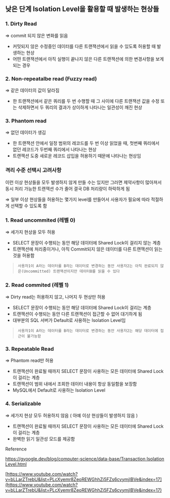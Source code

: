 ## ****낮은 단계 Isolation Level을 활용할 때 발생하는 현상들****

### 1. Dirty Read

⇒ commit 되지 않은 변화를 읽음

- 커밋되지 않은 수정중인 데이터를 다른 트랜잭션에서 읽을 수 있도록 허용할 때 발생하는 현상
- 어떤 트랜잭션에서 아직 실행이 끝나지 않은 다른 트랜잭션에 의한 변경사항을 보게되는 경우

### 2. Non-repeatalbe read (Fuzzy read)

⇒ 같은 데이터의 값이 달라짐 

- 한 트랜잭션에서 같은 쿼리를 두 번 수행할 때 그 사이에 다른 트랜잭션 값을 수정 또는 삭제하면서 두 쿼리의 결과가 상이하게 나타나는 일관성이 깨진 현상

### 3. Phantom read

⇒ 없던 데이터가 생김

- 한 트랜잭션 안에서 일정 범위의 레코드를 두 번 이상 읽었을 때, 첫번째 쿼리에서 없던 레코드가 두번째 쿼리에서 나타나는 현상
- 트랜잭션 도중 새로운 레코드 삽입을 허용하기 때문에 나타나는 현상임

### 격리 수준 선택시 고려사항

이런 이상 현상들을 모두 발생하지 않게 만들 수는 있지만 그러면 제약사항이 많아져서 동시 처리 가능한 트랜잭션 수가 줄어 결국 DB 처리량이 하락하게 됨 

⇒ 일부 이상 현상들을 허용하는 몇가지 level를 만들어서 사용자가 필요에 따라 적절하게 선택할 수 있도록 함 

### 1. Read uncommited (레벨 0)

⇒ 세가지 현상을 모두 허용

- SELECT 문장이 수행되는 동안 해당 데이터에 Shared Lock이 걸리지 않는 계층
- 트랜잭션에 처리중이거나, 아직 Commit되지 않은 데이터를 다른 트랜잭션이 읽는 것을 허용함

> `사용자1이 A라는 데이터를 B라는 데이터로 변경하는 동안 사용자2는 아직 완료되지 않은(Uncommitted) 트랜잭션이지만 데이터B를 읽을 수 있다`
> 

### 2. Read commited (레벨 1)

⇒ Dirty read는 허용하지 않고, 나머지 두 현상만 허용

- SELECT 문장이 수행되는 동안 해당 데이터에 Shared Lock이 걸리는 계층
- 트랜잭션이 수행되는 동안 다른 트랜잭션이 접근할 수 없어 대기하게 됨
- 대부분의 SQL 서버가 Default로 사용하는 Isolation Level임

> `사용자1이 A라는 데이터를 B라는 데이터로 변경하는 동안 사용자2는 해당 데이터에 접근이 불가능함`
> 

### 3. Repeatable Read

⇒ Phantom read만 허용 

- 트랜잭션이 완료될 때까지 SELECT 문장이 사용하는 모든 데이터에 Shared Lock이 걸리는 계층
- 트랜잭션이 범위 내에서 조회한 데이터 내용이 항상 동일함을 보장함
- MySQL에서 Default로 사용하는 Isolation Level

### 4. Serializable

⇒ 세가지 현상 모두 허용하지 않음 ( 아예 이상 현상들이 발생하지 않음 )

- 트랜잭션이 완료될 때까지 SELECT 문장이 사용하는 모든 데이터에 Shared Lock이 걸리는 계층
- 완벽한 읽기 일관성 모드를 제공함

Reference

[https://gyoogle.dev/blog/computer-science/data-base/Transaction Isolation Level.html](https://gyoogle.dev/blog/computer-science/data-base/Transaction%20Isolation%20Level.html)

[https://www.youtube.com/watch?v=bLLarZTrebU&list=PLcXyemr8ZeoREWGhhZi5FZs6cvymjIBVe&index=17](https://www.youtube.com/watch?v=bLLarZTrebU&list=PLcXyemr8ZeoREWGhhZi5FZs6cvymjIBVe&index=17)
